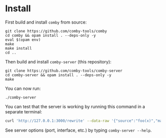 # Install

First build and install `comby` from source:

```
git clone https://github.com/comby-tools/comby
cd comby && opam install . --deps-only -y
eval $(opam env)
make
make install
cd ..
```

Then build and install `comby-server` (this repository):

```
git clone https://github.com/comby-tools/comby-server
cd comby-server && opam install . --deps-only -y
make
```

You can now run:

```
./comby-server
```

You can test that the server is working by running this command in a separate terminal:

```bash
curl 'http://127.0.0.1:3000/rewrite' --data-raw '{"source":"foo(x)","match":"foo(:[x])","rule":"where true","rewrite":"bar(:[x])","language":".generic","substitution_kind":"in_place","id":0}'
```

See server options (port, interface, etc.) by typing `comby-server --help`.

